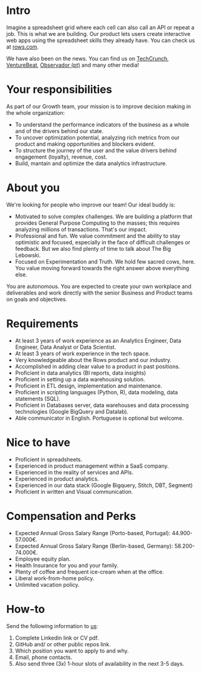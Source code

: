 # Intro
Imagine a spreadsheet grid where each cell can also call an API or repeat a job. This is what we are building. Our product lets users create interactive web apps using the spreadsheet skills they already have. You can check us at [rows.com](http://rows.com).

We have also been on the news. You can find us on [TechCrunch](https://tcrn.ch/2LnB1r0), [VentureBeat](https://bit.ly/2IGwgHS), [Observador (pt)](https://bit.ly/2rZV0Ar) and many other media!

# Your responsibilities
As part of our Growth team, your mission is to improve decision making in the whole organization:
* To understand the performance indicators of the business as a whole and of the drivers behind our state.
* To uncover optimization potential, analyzing rich metrics from our product and making opportunities and blockers evident.
* To structure the journey of the user and the value drivers behind engagement (loyalty), revenue, cost.
* Build, mantain and optimize the data analytics infrastructure.

# About you
We're looking for people who improve our team! Our ideal buddy is:
* Motivated to solve complex challenges. We are building a platform that provides General Purpose Computing to the masses; this requires analyzing millions of transactions. That's our impact.
* Professional and fun. We value commitment and the ability to stay optimistic and focused, especially in the face of difficult challenges or feedback. But we also find plenty of time to talk about The Big Lebowski.
* Focused on Experimentation and Truth. We hold few sacred cows, here. You value moving forward towards the right answer above everything else.

You are autonomous. You are expected to create your own workplace and deliverables and work directly with the senior Business and Product teams on goals and objectives.

# Requirements
* At least 3 years of work experience as an Analytics Engineer, Data Engineer, Data Analyst or Data Scientist.
* At least 3 years of work experience in the tech space.
* Very knowledgeable about the Rows product and our industry.
* Accomplished in adding clear value to a product in past positions.
* Proficient in data analytics (BI reports, data insights)
* Proficient in setting up a data warehousing solution.
* Proficient in ETL design, implementation and maintenance.
* Proficient in scripting languages (Python, R), data modeling, data statements (SQL).
* Proficient in Databases server, data warehouses and data processing technologies (Google BigQuery and Datalab).
* Able communicator in English. Portuguese is optional but welcome.

# Nice to have
* Proficient in spreadsheets.
* Experienced in product management within a SaaS company.
* Experienced in the reality of services and APIs.
* Experienced in product analytics.
* Experienced in our data stack (Google Bigquery, Stitch, DBT, Segment) 
* Proficient in written and Visual communication.

# Compensation and Perks
* Expected Annual Gross Salary Range (Porto-based, Portugal): 44.900-57.000€.
* Expected Annual Gross Salary Range (Berlin-based, Germany): 58.200-74.000€.
* Employee equity plan.
* Health Insurance for you and your family.
* Plenty of coffee and frequent ice-cream when at the office.
* Liberal work-from-home policy.
* Unlimited vacation policy.

# How-to
Send the following information to [us](mailto:join@rows.com):
   1. Complete Linkedin link or CV pdf.
   2. GitHub and/ or other public repos link.
   3. Which position you want to apply to and why.
   4. Email, phone contacts.
   5. Also send three (3x) 1-hour slots of availability in the next 3-5 days.
